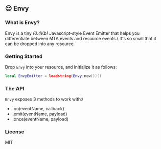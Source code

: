 ## 😑 Envy
### What is Envy?
Envy is a tiny *(0.4Kb)* Javascript-style Event Emitter that helps you differentiate between MTA events and resource events.\\
It's so small that it can be dropped into any resource.

### Getting Started
Drop `Envy` into your resource, and initialize it as follows:
```lua
local EnvyEmitter = loadstring(Envy:new())()
```
### The API
`Envy` exposes 3 methods to work with:\
- .on(eventName, callback)
- .emit(eventName, payload)
- .once(eventName, payload)

### License
MIT